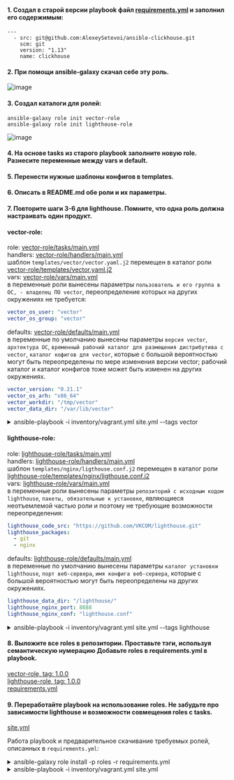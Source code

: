 #### 1. Создал в старой версии playbook файл [requirements.yml](https://github.com/Heimdier/ANSIBLE-04-ROLES/blob/main/playbook/requirements.yml) и заполнил его содержимым:  
```shell
---
  - src: git@github.com:AlexeySetevoi/ansible-clickhouse.git
    scm: git
    version: "1.13"
    name: clickhouse 
```

#### 2. При помощи ansible-galaxy скачал себе эту роль.  
![image](https://github.com/user-attachments/assets/3e6d06e9-5e42-4f70-bb08-84d10919353e)

#### 3. Создал каталоги для ролей:   
`ansible-galaxy role init vector-role`  
`ansible-galaxy role init lighthouse-role`  

![image](https://github.com/user-attachments/assets/85463b5d-2495-41a0-8f5d-eb72560cc561)



#### 4. На основе tasks из старого playbook заполните новую role. Разнесите переменные между vars и default.  
#### 5. Перенести нужные шаблоны конфигов в templates. 
#### 6. Описать в README.md обе роли и их параметры.  
#### 7. Повторите шаги 3-6 для lighthouse. Помните, что одна роль должна настраивать один продукт.  

#### vector-role:  

role: [vector-role/tasks/main.yml](playbook/roles/vector-role/tasks/main.yml)  
handlers: [vector-role/handlers/main.yml](playbook/roles/vector-role/handlers/main.yml)  
шаблон `templates/vector/vector.yaml.j2` перемещен в каталог роли [vector-role/templates/vector.yaml.j2](playbook/roles/vector-role/templates/vector.yaml.j2)  
vars: [vector-role/vars/main.yml](playbook/roles/vector-role/vars/main.yml)  
в переменные роли вынесены параметры `пользователь и его группа в ОС, - владелец ПО vector`, переопределение которых на других окружениях не требуется:  
```yaml
vector_os_user: "vector"
vector_os_group: "vector"
```

defaults:  [vector-role/defaults/main.yml](playbook/roles/vector-role/defaults/main.yml)  
в переменные по умолчанию вынесены параметры `версия vector`, `архтектура ОС`, 
`временный рабочий каталог для размещения дистрибутива с vector`, `каталог кофигов для vector`, 
которые с большой вероятностью могут быть переопределены по мере изменения версии vector; рабочий каталог и каталог 
конфигов тоже может быть изменен на других окружениях.
```yaml
vector_version: "0.21.1"
vector_os_arh: "x86_64"
vector_workdir: "/tmp/vector"
vector_data_dir: "/var/lib/vector"
```



<details>
<summary>ansible-playbook -i inventory/vagrant.yml site.yml --tags vector</summary>

```shell
vagrant@test-netology:/ansible/08-ansible-04-role/playbook $ ansible-playbook -i inventory/vagrant.yml site.yml --tags vector

PLAY [Install Clickhouse] **********************************************************************************************************************************************************

PLAY [Install Vector] **************************************************************************************************************************************************************

TASK [vector-role : Vector. Create work directory] *********************************************************************************************************************************
changed: [vector-01]

TASK [vector-role : Vector. Get Vector distributive] *******************************************************************************************************************************
changed: [vector-01]

TASK [vector-role : Vector. Unzip archive] *****************************************************************************************************************************************
changed: [vector-01]

TASK [vector-role : Vector. Install vector binary file] ****************************************************************************************************************************
changed: [vector-01]

TASK [vector-role : Vector. Check Vector installation] *****************************************************************************************************************************
changed: [vector-01]

TASK [vector-role : Vector. Create etc directory] **********************************************************************************************************************************
changed: [vector-01]

TASK [vector-role : Vector. Create Vector config vector.yaml] **********************************************************************************************************************
changed: [vector-01]

TASK [vector-role : Vector. Create vector.service daemon] **************************************************************************************************************************
changed: [vector-01]

TASK [vector-role : Vector. Modify vector.service file ExecStart] ******************************************************************************************************************
changed: [vector-01]

TASK [vector-role : Vector. Modify vector.service file ExecStartPre] ***************************************************************************************************************
changed: [vector-01]

TASK [vector-role : Vector. Create user vector] ************************************************************************************************************************************
changed: [vector-01]

TASK [vector-role : Vector. Create data_dir] ***************************************************************************************************************************************
changed: [vector-01]

TASK [vector-role : Vector. Remove work directory] *********************************************************************************************************************************
changed: [vector-01]

RUNNING HANDLER [vector-role : Start Vector service] *******************************************************************************************************************************
changed: [vector-01]

PLAY [Install Lighthouse] **********************************************************************************************************************************************************

PLAY RECAP *************************************************************************************************************************************************************************
vector-01                  : ok=14   changed=14   unreachable=0    failed=0    skipped=0    rescued=0    ignored=0
```

</details>
  



#### lighthouse-role:  

role: [lighthouse-role/tasks/main.yml](playbook/roles/lighthouse-role/tasks/main.yml)  
handlers: [lighthouse-role/handlers/main.yml](playbook/roles/lighthouse-role/handlers/main.yml)  
шаблон `templates/nginx/ligthouse.conf.j2` перемещен в каталог роли [lighthouse-role/templates/nginx/ligthouse.conf.j2](playbook/roles/lighthouse-role/templates/nginx/ligthouse.conf.j2)  
vars:  [lighthouse-role/vars/main.yml](playbook/roles/lighthouse-role/vars/main.yml)  
в переменные роли вынесены параметры `репозиторий с исходным кодом lighthouse`, `пакеты, обязательные к установке`, 
являющиеся неотъемлемой частью роли и поэтому не требующие возможности переопределения:  
```yaml
lighthouse_code_src: "https://github.com/VKCOM/lighthouse.git"
lighthouse_packages:
  - git
  - nginx
```
defaults:  [lighthouse-role/defaults/main.yml](playbook/roles/lighthouse-role/defaults/main.yml)  
в переменные по умолчанию вынесены параметры `каталог установки lighthouse`, `порт веб-сервера`, `имя конфига веб-сервера`, 
которые с большой вероятностью могут быть переопределены на других окружениях.
```yaml
lighthouse_data_dir: "/lighthouse/"
lighthouse_nginx_port: 8888
lighthouse_nginx_conf: "lighthouse.conf"
```

<details>
<summary>ansible-playbook -i inventory/vagrant.yml site.yml --tags lighthouse</summary>

```shell
vagrant@test-netology:/ansible/08-ansible-04-role/playbook $ ansible-playbook -i inventory/vagrant.yml site.yml --tags lighthouse

PLAY [Install Clickhouse] **********************************************************************************************************************************************************

PLAY [Install Vector] **************************************************************************************************************************************************************

PLAY [Install Lighthouse] **********************************************************************************************************************************************************

TASK [lighthouse-role : Lighthouse. Pre-install nginx & git client] ****************************************************************************************************************
changed: [lighthouse-01]

TASK [lighthouse-role : Lighthouse. Clone source code by git client] ***************************************************************************************************************
changed: [lighthouse-01]

TASK [lighthouse-role : Lighthouse. Prepare nginx config] **************************************************************************************************************************
changed: [lighthouse-01]

RUNNING HANDLER [lighthouse-role : Start Lighthouse service] ***********************************************************************************************************************
changed: [lighthouse-01]

PLAY RECAP *************************************************************************************************************************************************************************
lighthouse-01              : ok=4    changed=4    unreachable=0    failed=0    skipped=0    rescued=0    ignored=0
```

</details>



#### 8. Выложите все roles в репозитории. Проставьте тэги, используя семантическую нумерацию Добавьте roles в requirements.yml в playbook.  

[vector-role, tag: 1.0.0](https://github.com/duxaxa/vector-role/releases/tag/1.0.0)    
[lighthouse-role, tag: 1.0.0](https://github.com/duxaxa/lighthouse-role/releases/tag/1.0.0)      
[requirements.yml](playbook/requirements.yml)





#### 9. Переработайте playbook на использование roles. Не забудьте про зависимости lighthouse и возможности совмещения roles с tasks.

[site.yml](playbook/site.yml)

Работа playbook и предварительное скачивание требуемых ролей, описанных в `requirements.yml`:    

<details>
<summary>ansible-galaxy role install -p roles -r requirements.yml</summary>

```shell
vagrant@test-netology:/ansible/08-ansible-04-role/playbook $ ansible-galaxy role install -p roles -r requirements.yml 
Starting galaxy role install process
- extracting clickhouse to /ansible/08-ansible-04-role/playbook/roles/clickhouse
- clickhouse (1.11.0) was installed successfully
- extracting vector-role to /ansible/08-ansible-04-role/playbook/roles/vector-role
- vector-role (1.0.0) was installed successfully
- extracting lighthouse-role to /ansible/08-ansible-04-role/playbook/roles/lighthouse-role
- lighthouse-role (1.0.0) was installed successfully

```

</details>


<details>
<summary>ansible-playbook -i inventory/vagrant.yml site.yml</summary>

```shell
vagrant@test-netology:/ansible/08-ansible-04-role/playbook $ ansible-playbook -i inventory/vagrant.yml site.yml

PLAY [Install Clickhouse] **********************************************************************************************************************************************************

TASK [Gathering Facts] *************************************************************************************************************************************************************
ok: [clickhouse-01]

TASK [clickhouse : Include OS Family Specific Variables] ***************************************************************************************************************************
ok: [clickhouse-01]

TASK [clickhouse : include_tasks] **************************************************************************************************************************************************
included: /ansible/08-ansible-04-role/playbook/roles/clickhouse/tasks/precheck.yml for clickhouse-01

TASK [clickhouse : Requirements check | Checking sse4_2 support] *******************************************************************************************************************
ok: [clickhouse-01]

TASK [clickhouse : Requirements check | Not supported distribution && release] *****************************************************************************************************
skipping: [clickhouse-01]

TASK [clickhouse : include_tasks] **************************************************************************************************************************************************
included: /ansible/08-ansible-04-role/playbook/roles/clickhouse/tasks/params.yml for clickhouse-01

TASK [clickhouse : Set clickhouse_service_enable] **********************************************************************************************************************************
ok: [clickhouse-01]

TASK [clickhouse : Set clickhouse_service_ensure] **********************************************************************************************************************************
ok: [clickhouse-01]

TASK [clickhouse : include_tasks] **************************************************************************************************************************************************
included: /ansible/08-ansible-04-role/playbook/roles/clickhouse/tasks/install/apt.yml for clickhouse-01

TASK [clickhouse : Install by APT | Apt-key add repo key] **************************************************************************************************************************
ok: [clickhouse-01]

TASK [clickhouse : Install by APT | Remove old repo] *******************************************************************************************************************************
ok: [clickhouse-01]

TASK [clickhouse : Install by APT | Repo installation] *****************************************************************************************************************************
ok: [clickhouse-01]

TASK [clickhouse : Install by APT | Package installation] **************************************************************************************************************************
ok: [clickhouse-01]

TASK [clickhouse : Install by APT | Package installation] **************************************************************************************************************************
skipping: [clickhouse-01]

TASK [clickhouse : Hold specified version during APT upgrade | Package installation] ***********************************************************************************************
ok: [clickhouse-01] => (item=clickhouse-client)
ok: [clickhouse-01] => (item=clickhouse-server)
ok: [clickhouse-01] => (item=clickhouse-common-static)

TASK [clickhouse : include_tasks] **************************************************************************************************************************************************
included: /ansible/08-ansible-04-role/playbook/roles/clickhouse/tasks/configure/sys.yml for clickhouse-01

TASK [clickhouse : Check clickhouse config, data and logs] *************************************************************************************************************************
ok: [clickhouse-01] => (item=/var/log/clickhouse-server)
ok: [clickhouse-01] => (item=/etc/clickhouse-server)
ok: [clickhouse-01] => (item=/var/lib/clickhouse/tmp/)
ok: [clickhouse-01] => (item=/var/lib/clickhouse/)

TASK [clickhouse : Config | Create config.d folder] ********************************************************************************************************************************
ok: [clickhouse-01]

TASK [clickhouse : Config | Create users.d folder] *********************************************************************************************************************************
ok: [clickhouse-01]

TASK [clickhouse : Config | Generate system config] ********************************************************************************************************************************
ok: [clickhouse-01]

TASK [clickhouse : Config | Generate users config] *********************************************************************************************************************************
ok: [clickhouse-01]

TASK [clickhouse : Config | Generate remote_servers config] ************************************************************************************************************************
skipping: [clickhouse-01]

TASK [clickhouse : Config | Generate macros config] ********************************************************************************************************************************
skipping: [clickhouse-01]

TASK [clickhouse : Config | Generate zookeeper servers config] *********************************************************************************************************************
skipping: [clickhouse-01]

TASK [clickhouse : Config | Fix interserver_http_port and intersever_https_port collision] *****************************************************************************************
skipping: [clickhouse-01]

TASK [clickhouse : Notify Handlers Now] ********************************************************************************************************************************************

TASK [clickhouse : include_tasks] **************************************************************************************************************************************************
included: /ansible/08-ansible-04-role/playbook/roles/clickhouse/tasks/service.yml for clickhouse-01

TASK [clickhouse : Ensure clickhouse-server.service is enabled: True and state: started] *******************************************************************************************
ok: [clickhouse-01]

TASK [clickhouse : Wait for Clickhouse Server to Become Ready] *********************************************************************************************************************
ok: [clickhouse-01]

TASK [clickhouse : include_tasks] **************************************************************************************************************************************************
included: /ansible/08-ansible-04-role/playbook/roles/clickhouse/tasks/configure/db.yml for clickhouse-01

TASK [clickhouse : Set ClickHose Connection String] ********************************************************************************************************************************
ok: [clickhouse-01]

TASK [clickhouse : Gather list of existing databases] ******************************************************************************************************************************
ok: [clickhouse-01]

TASK [clickhouse : Config | Delete database config] ********************************************************************************************************************************

TASK [clickhouse : Config | Create database config] ********************************************************************************************************************************

TASK [clickhouse : include_tasks] **************************************************************************************************************************************************
included: /ansible/08-ansible-04-role/playbook/roles/clickhouse/tasks/configure/dict.yml for clickhouse-01

TASK [clickhouse : Config | Generate dictionary config] ****************************************************************************************************************************
skipping: [clickhouse-01]

TASK [clickhouse : include_tasks] **************************************************************************************************************************************************
skipping: [clickhouse-01]

PLAY [Install Vector] **************************************************************************************************************************************************************

TASK [vector-role : Vector. Create work directory] *********************************************************************************************************************************
changed: [vector-01]

TASK [vector-role : Vector. Get Vector distributive] *******************************************************************************************************************************
changed: [vector-01]

TASK [vector-role : Vector. Unzip archive] *****************************************************************************************************************************************
changed: [vector-01]

TASK [vector-role : Vector. Install vector binary file] ****************************************************************************************************************************
ok: [vector-01]

TASK [vector-role : Vector. Check Vector installation] *****************************************************************************************************************************
changed: [vector-01]

TASK [vector-role : Vector. Create etc directory] **********************************************************************************************************************************
ok: [vector-01]

TASK [vector-role : Vector. Create Vector config vector.yaml] **********************************************************************************************************************
changed: [vector-01]

TASK [vector-role : Vector. Create vector.service daemon] **************************************************************************************************************************
changed: [vector-01]

TASK [vector-role : Vector. Modify vector.service file ExecStart] ******************************************************************************************************************
changed: [vector-01]

TASK [vector-role : Vector. Modify vector.service file ExecStartPre] ***************************************************************************************************************
changed: [vector-01]

TASK [vector-role : Vector. Create user vector] ************************************************************************************************************************************
ok: [vector-01]

TASK [vector-role : Vector. Create data_dir] ***************************************************************************************************************************************
ok: [vector-01]

TASK [vector-role : Vector. Remove work directory] *********************************************************************************************************************************
changed: [vector-01]

RUNNING HANDLER [vector-role : Start Vector service] *******************************************************************************************************************************
ok: [vector-01]

PLAY [Install Lighthouse] **********************************************************************************************************************************************************

TASK [lighthouse-role : Lighthouse. Pre-install nginx & git client] ****************************************************************************************************************
ok: [lighthouse-01]

TASK [lighthouse-role : Lighthouse. Clone source code by git client] ***************************************************************************************************************
ok: [lighthouse-01]

TASK [lighthouse-role : Lighthouse. Prepare nginx config] **************************************************************************************************************************
ok: [lighthouse-01]

PLAY RECAP *************************************************************************************************************************************************************************
clickhouse-01              : ok=26   changed=0    unreachable=0    failed=0    skipped=10   rescued=0    ignored=0   
lighthouse-01              : ok=3    changed=0    unreachable=0    failed=0    skipped=0    rescued=0    ignored=0   
vector-01                  : ok=14   changed=9    unreachable=0    failed=0    skipped=0    rescued=0    ignored=0
```

</details>
